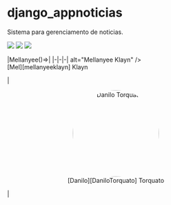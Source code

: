 # django_appnoticias
Sistema para gerenciamento de noticias.


![](https://img.shields.io/badge/App_Noticias-green)
![](https://img.shields.io/badge/Python-green)
![](https://img.shields.io/badge/Django-blue)


|Mellanyee()=>|
|-|-|-|
  alt="Mellanyee Klayn" /><br />[Mel][mellanyeeklayn] Klayn</p>|<p align="center"><img style="border-radius: 200px" width="200px" src="https://avatars.githubusercontent.com/u/97179358?v=4" alt="Danilo Torquato" width="200px"/><br />[Danilo][DaniloTorquato] Torquato </p>|
